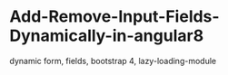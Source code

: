 # Add-Remove-Input-Fields-Dynamically-in-angular8
dynamic form, fields, bootstrap 4, lazy-loading-module 
